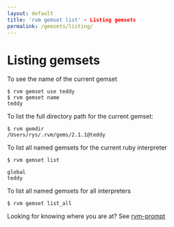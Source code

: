 ```yaml
---
layout: default
title: 'rvm gemset list' - Listing gemsets
permalink: /gemsets/listing/
---
```


# Listing gemsets

To see the name of the current gemset

```
$ rvm gemset use teddy
$ rvm gemset name
teddy
```

To list the full directory path for the current gemset:

```
$ rvm gemdir
/Users/rys/.rvm/gems/2.1.1@teddy
```

To list all named gemsets for the current ruby interpreter

```
$ rvm gemset list

global
teddy
```

To list all named gemsets for all interpreters

```
$ rvm gemset list_all
```

Looking for knowing where you are at? See [rvm-prompt](/workflow/prompt/)
